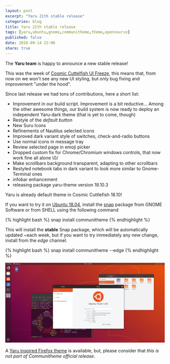 ```yaml
---
layout: post
excerpt: "Yaru 21th stable release"
categories: blog
title: Yaru 21th stable release
tags: [yaru,ubuntu,gnome,communitheme,theme,opensource]
published: false
date: 2018-09-14 22:00
share: true
---
```


The **Yaru team** is happy to announce a new stable release!

This was the week of [Cosmic Cuttelfish UI Freeze](https://wiki.ubuntu.com/CosmicCuttlefish/ReleaseSchedule), this means that, from now on we won't see any new UI styling, but only bug fixing and improvement "under the hood".

Since last release we had tons of contributions, here a short list:

- Improvement in our build script. Improvement is a bit reductive... Among the other awesome things, our build system is now ready to deploy an independent Yaru-dark theme (that is yet to come, though)
- Restyle of the *default button*
- New Suru Icons
- Refinements of Nautilus selected icons
- Improved dark variant style of switches, check-and-radio buttons
- Use normal icons in message tray
- Review selected page in emoji picker
- Dropped custom fix for Chrome/Chromium windows controls, that now work fine all alone \0/
- Make scrollbars background transparent, adapting to other scrollbars
- Restyled notebook tabs in dark variant to look more similar to Gnome-Terminal ones
- infobar enhancement
- releasing package yaru-theme version 18.10.3


Yaru is already default theme in Cosmic Cuttlefish 18.10!

If you want to try it on [Ubuntu 18.04](https://www.ubuntu.com/download/desktop), install the [snap](https://snapcraft.io/communitheme) package from GNOME Software or from SHELL using the following command

{% highlight bash %}
snap install communitheme
{% endhighlight %}

This will install the **stable** Snap package, which will be automatically updated ~each week, but if you want to try immediately any new change, install from the *edge* channel.

{% highlight bash %}
snap install communitheme --edge
{% endhighlight %}


![yaru-release-pic](/images/ubuntu-yaru.png)


A [Yaru inspired Firefox theme](https://color.firefox.com/?theme=XQAAAALtAAAAAAAAAABBKYhm849SCiazH1KEGccwS-xNVAWBveAusLC2VAlvlSjJ6UJSeqAgCYbdwa_-rV70IROd68eEot6ey6DBD6clRBXp1e7Wbm3jkhhZsTB6iGtxUNA9rD_f7WkYu4v4RFB_XR74DFyPAFWYVQkUMNbL2Mo2sQa9jDMc35kqQOoJm4_aT6Dkc9xrEV6O_-5hkDwOlMzIcFLFRtRxRaGEyH-y4Be72Vgc9j_f_vkOgA) is available, but, please consider that *this is not part of Communitheme official release*.
